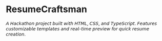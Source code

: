 # ResumeCraftsman
𝘈 𝘏𝘢𝘤𝘬𝘢𝘵𝘩𝘰𝘯 𝘱𝘳𝘰𝘫𝘦𝘤𝘵 𝘣𝘶𝘪𝘭𝘵 𝘸𝘪𝘵𝘩 𝘏𝘛𝘔𝘓, 𝘊𝘚𝘚, 𝘢𝘯𝘥 𝘛𝘺𝘱𝘦𝘚𝘤𝘳𝘪𝘱𝘵. 𝘍𝘦𝘢𝘵𝘶𝘳𝘦𝘴 𝘤𝘶𝘴𝘵𝘰𝘮𝘪𝘻𝘢𝘣𝘭𝘦 𝘵𝘦𝘮𝘱𝘭𝘢𝘵𝘦𝘴 𝘢𝘯𝘥 𝘳𝘦𝘢𝘭-𝘵𝘪𝘮𝘦 𝘱𝘳𝘦𝘷𝘪𝘦𝘸 𝘧𝘰𝘳 𝘲𝘶𝘪𝘤𝘬 𝘳𝘦𝘴𝘶𝘮𝘦 𝘤𝘳𝘦𝘢𝘵𝘪𝘰𝘯.
